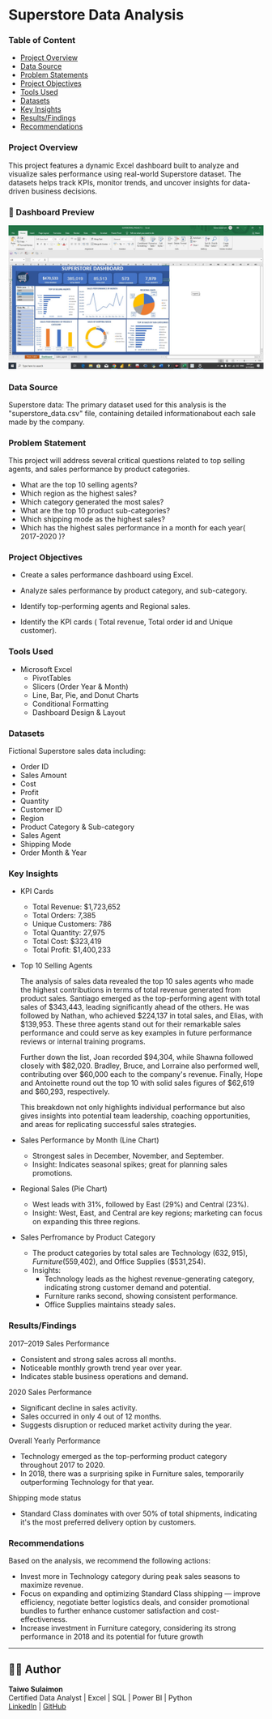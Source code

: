 # Superstore Data Analysis
### Table of Content
* [Project Overview](#project-overview)
* [Data Source](#data-source)
* [Problem Statements](#problem-statement)
* [Project Objectives](#project-objectives)
* [Tools Used](#tools-used)
* [Datasets](#datasets)
* [Key Insights](#key-insights)
* [Results/Findings](#result--findings)
* [Recommendations](#recommendations)

### Project Overview
This project features a dynamic Excel dashboard built to analyze and visualize sales performance using real-world Superstore dataset. The datasets helps track KPIs, monitor trends, and uncover insights for data-driven business decisions.

### 📸 Dashboard Preview

![Superstore Dashboard](superstore_dashboard.jpg)

### Data Source
Superstore data: The primary dataset used for this analysis is the "superstore_data.csv" file, containing detailed informationabout each sale made by the company.
### Problem Statement
This project will address several critical questions related to top selling agents, and sales performance by product categories.
* What are the top 10 selling agents?
* Which region as the highest sales?
* Which category generated the most sales?
* What are the top 10 product sub-categories?
* Which shipping mode as the highest sales?
* Which has the highest sales performance in a month for each year( 2017-2020 )?
### Project Objectives
* Create a sales performance dashboard using Excel.

* Analyze sales performance by product category, and sub-category.

* Identify top-performing agents and Regional sales.

* Identify the KPI cards ( Total revenue, Total order id and Unique customer).
### Tools Used
* Microsoft Excel
  * PivotTables
  * Slicers (Order Year & Month)
  * Line, Bar, Pie, and Donut Charts
  * Conditional Formatting
  * Dashboard Design & Layout
### Datasets
Fictional Superstore sales data including:
* Order ID
* Sales Amount
* Cost
* Profit
* Quantity
* Customer ID
* Region
* Product Category & Sub-category
* Sales Agent
* Shipping Mode
* Order Month & Year
### Key Insights
* KPI Cards
  * Total Revenue: $1,723,652
  * Total Orders: 7,385
  * Unique Customers: 786
  * Total Quantity: 27,975
  * Total Cost: $323,419
  * Total Profit: $1,400,233

* Top 10 Selling Agents

  The analysis of sales data revealed the top 10 sales agents who made the highest contributions in terms of total revenue generated from product sales.
  Santiago emerged as the top-performing agent with total sales of $343,443, leading significantly ahead of the others. He was followed by Nathan, who    achieved $224,137 in total sales, and Elias, with $139,953. These three agents stand out for their remarkable sales performance and could serve as     key examples in future performance reviews or internal training programs.

  Further down the list, Joan recorded $94,304, while Shawna followed closely with $82,020. Bradley, Bruce, and Lorraine also performed well,   contributing over $60,000 each to the company's revenue. Finally, Hope and Antoinette round out the top 10 with solid sales figures of $62,619 and $60,293, respectively.

  This breakdown not only highlights individual performance but also gives insights into potential team leadership, coaching opportunities, and areas   for replicating successful sales strategies.

* Sales Performance by Month (Line Chart)
  *	Strongest sales in December, November, and September.
  * Insight: Indicates seasonal spikes; great for planning sales promotions.

* Regional Sales (Pie Chart)
  *	West leads with 31%, followed by East (29%) and Central (23%).
  *	Insight: West, East, and Central are key regions; marketing can focus on expanding this three regions.

* Sales Perfromance by Product Category
  * The product categories by total sales are Technology ($632,915), Furniture ($559,402), and Office Supplies ($531,254).
  * Insights:
    * Technology leads as the highest revenue-generating category, indicating strong customer demand and potential.
    * Furniture ranks second, showing consistent performance.
    * Office Supplies maintains steady sales.

### Results/Findings
2017–2019 Sales Performance
* Consistent and strong sales across all months.
* Noticeable monthly growth trend year over year.
* Indicates stable business operations and demand.

2020 Sales Performance
* Significant decline in sales activity.
* Sales occurred in only 4 out of 12 months.
* Suggests disruption or reduced market activity during the year.

 Overall Yearly Performance
* Technology emerged as the top-performing product category throughout 2017 to 2020.
* In 2018, there was a surprising spike in Furniture sales, temporarily outperforming Technology for that year.

Shipping mode status
* Standard Class dominates with over 50% of total shipments, indicating it's the most preferred delivery option by customers.

### Recommendations
Based on the analysis, we recommend the following actions:
* Invest more in Technology category during peak sales seasons to maximize revenue.
* Focus on expanding and optimizing Standard Class shipping — improve efficiency, negotiate better logistics deals, and consider promotional bundles to further enhance customer satisfaction and cost-effectiveness.
* Increase investment in Furniture category, considering its strong performance in 2018 and its potential for future growth

   



---

## 👨‍💻 Author
**Taiwo Sulaimon**  
Certified Data Analyst | Excel | SQL | Power BI | Python  
[LinkedIn](https://www.linkedin.com/in/taiwo-sulaimon-2b85a72b6) | [GitHub](https://github.com/yourusername)



  


  
